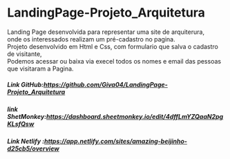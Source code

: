 # LandingPage-Projeto_Arquitetura

Landing Page desenvolvida para representar uma site de arquiterura,<br>
onde os interessados realizam um pré-cadastro no pagina.<br>
Projeto desenvolvido em Html e Css, com formulario que salva o cadastro de visitante, <br>
Podemos acessar ou baixa via execel todos os nomes e email das pessoas que visitaram a Pagina.





##### Link GitHub:https://github.com/Giva04/LandingPage-Projeto_Arquitetura
##### link ShetMonkey:https://dashboard.sheetmonkey.io/edit/4dffLmYZQaaN2pgKLsfQsw<br>
##### Link Netlify :https://app.netlify.com/sites/amazing-beijinho-d25cb5/overview
